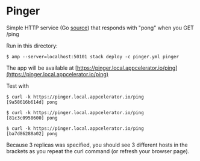 Pinger
======

Simple HTTP service (Go [source](https://github.com/subfuzion/docker-pinger)) that responds with "pong" when you GET /ping

Run in this directory:

    $ amp --server=localhost:50101 stack deploy -c pinger.yml pinger

The app will be available at [https://pinger.local.appcelerator.io/ping](https://pinger.local.appcelerator.io/ping)

Test with

    $ curl -k https://pinger.local.appcelerator.io/ping
    [9a58616b614d] pong
    
    $ curl -k https://pinger.local.appcelerator.io/ping
    [81c3c0958600] pong

    $ curl -k https://pinger.local.appcelerator.io/ping
    [ba7d86288a02] pong

Because 3 replicas was specified, you should see 3 different hosts in
the brackets as you repeat the curl command (or refresh your browser page).
